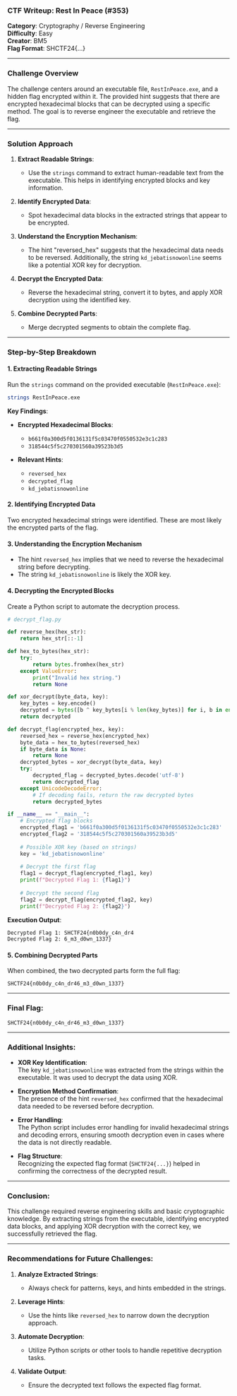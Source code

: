 ### CTF Writeup: Rest In Peace (#353)

**Category**: Cryptography / Reverse Engineering  
**Difficulty**: Easy  
**Creator**: BM5  
**Flag Format**: SHCTF24{...}

---

### **Challenge Overview**

The challenge centers around an executable file, `RestInPeace.exe`, and a hidden flag encrypted within it. The provided hint suggests that there are encrypted hexadecimal blocks that can be decrypted using a specific method. The goal is to reverse engineer the executable and retrieve the flag.

---

### **Solution Approach**

1. **Extract Readable Strings**:  
   - Use the `strings` command to extract human-readable text from the executable. This helps in identifying encrypted blocks and key information.

2. **Identify Encrypted Data**:  
   - Spot hexadecimal data blocks in the extracted strings that appear to be encrypted.

3. **Understand the Encryption Mechanism**:  
   - The hint "reversed_hex" suggests that the hexadecimal data needs to be reversed. Additionally, the string `kd_jebatisnowonline` seems like a potential XOR key for decryption.

4. **Decrypt the Encrypted Data**:  
   - Reverse the hexadecimal string, convert it to bytes, and apply XOR decryption using the identified key.

5. **Combine Decrypted Parts**:  
   - Merge decrypted segments to obtain the complete flag.

---

### **Step-by-Step Breakdown**

#### **1. Extracting Readable Strings**
Run the `strings` command on the provided executable (`RestInPeace.exe`):

```bash
strings RestInPeace.exe
```

**Key Findings**:
- **Encrypted Hexadecimal Blocks**:
  - `b661f0a300d5f0136131f5c03470f0550532e3c1c283`
  - `318544c5f5c270301560a39523b3d5`
  
- **Relevant Hints**:
  - `reversed_hex`
  - `decrypted_flag`
  - `kd_jebatisnowonline`

#### **2. Identifying Encrypted Data**
Two encrypted hexadecimal strings were identified. These are most likely the encrypted parts of the flag.

#### **3. Understanding the Encryption Mechanism**
- The hint `reversed_hex` implies that we need to reverse the hexadecimal string before decrypting.
- The string `kd_jebatisnowonline` is likely the XOR key.

#### **4. Decrypting the Encrypted Blocks**
Create a Python script to automate the decryption process.

```python
# decrypt_flag.py

def reverse_hex(hex_str):
    return hex_str[::-1]

def hex_to_bytes(hex_str):
    try:
        return bytes.fromhex(hex_str)
    except ValueError:
        print("Invalid hex string.")
        return None

def xor_decrypt(byte_data, key):
    key_bytes = key.encode()
    decrypted = bytes([b ^ key_bytes[i % len(key_bytes)] for i, b in enumerate(byte_data)])
    return decrypted

def decrypt_flag(encrypted_hex, key):
    reversed_hex = reverse_hex(encrypted_hex)
    byte_data = hex_to_bytes(reversed_hex)
    if byte_data is None:
        return None
    decrypted_bytes = xor_decrypt(byte_data, key)
    try:
        decrypted_flag = decrypted_bytes.decode('utf-8')
        return decrypted_flag
    except UnicodeDecodeError:
        # If decoding fails, return the raw decrypted bytes
        return decrypted_bytes

if __name__ == "__main__":
    # Encrypted flag blocks
    encrypted_flag1 = 'b661f0a300d5f0136131f5c03470f0550532e3c1c283'
    encrypted_flag2 = '318544c5f5c270301560a39523b3d5'
    
    # Possible XOR key (based on strings)
    key = 'kd_jebatisnowonline'
    
    # Decrypt the first flag
    flag1 = decrypt_flag(encrypted_flag1, key)
    print(f"Decrypted Flag 1: {flag1}")
    
    # Decrypt the second flag
    flag2 = decrypt_flag(encrypted_flag2, key)
    print(f"Decrypted Flag 2: {flag2}")
```

**Execution Output**:
```bash
Decrypted Flag 1: SHCTF24{n0b0dy_c4n_dr4
Decrypted Flag 2: 6_m3_d0wn_1337}
```

#### **5. Combining Decrypted Parts**
When combined, the two decrypted parts form the full flag:

```
SHCTF24{n0b0dy_c4n_dr46_m3_d0wn_1337}
```

---

### **Final Flag**:
```
SHCTF24{n0b0dy_c4n_dr46_m3_d0wn_1337}
```

---

### **Additional Insights**:
- **XOR Key Identification**:  
  The key `kd_jebatisnowonline` was extracted from the strings within the executable. It was used to decrypt the data using XOR.

- **Encryption Method Confirmation**:  
  The presence of the hint `reversed_hex` confirmed that the hexadecimal data needed to be reversed before decryption.

- **Error Handling**:  
  The Python script includes error handling for invalid hexadecimal strings and decoding errors, ensuring smooth decryption even in cases where the data is not directly readable.

- **Flag Structure**:  
  Recognizing the expected flag format (`SHCTF24{...}`) helped in confirming the correctness of the decrypted result.

---

### **Conclusion**:
This challenge required reverse engineering skills and basic cryptographic knowledge. By extracting strings from the executable, identifying encrypted data blocks, and applying XOR decryption with the correct key, we successfully retrieved the flag.

---

### **Recommendations for Future Challenges**:
1. **Analyze Extracted Strings**:  
   - Always check for patterns, keys, and hints embedded in the strings.
   
2. **Leverage Hints**:  
   - Use the hints like `reversed_hex` to narrow down the decryption approach.

3. **Automate Decryption**:  
   - Utilize Python scripts or other tools to handle repetitive decryption tasks.

4. **Validate Output**:  
   - Ensure the decrypted text follows the expected flag format.

